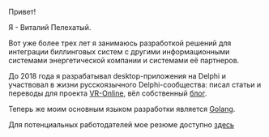 Привет!

Я - Виталий Пелехатый.

Вот уже более трех лет я занимаюсь разработкой решений для интеграции биллинговых систем с другими информационными системами энергетической компании и системами её партнеров.

До 2018 года я разрабатывал desktop-приложения на Delphi и участвовал в жизни русскоязычного Delphi-сообщества: писал статьи и переводы для проекта [VR-Online](https://www.vr-online.ru), вёл собственный [блог](https://anotherblogaboutdelphi.blogspot.com/).

Теперь же моим основным языком разработки является [Golang](https://go.dev).

Для потенциальных работодателей мое резюме доступно [здесь](https://github.com/vitpelekhaty/resume/blob/main/resume.md)
